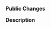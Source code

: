**Public Changes**
<!-- Describe any changes to the public API, or write "None" -->


**Description**
<!-- Describe what has changed, and motivation behind those changes -->


<!-- Link relevant GitHub issues -->
